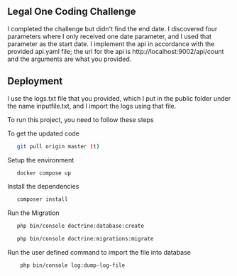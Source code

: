 
## Legal One Coding Challenge


I completed the challenge but didn't  find the end date. I discovered four parameters 
where I only received one date parameter, and I used that parameter as the start date.
I implement the api in accordance with the provided api.yaml file; the url for the 
api is  http://localhost:9002/api/count and the arguments are what you provided.
## Deployment

I use the logs.txt file that you provided, which I put in the public folder under 
the name inputfile.txt, and I import the logs using that file.

To run this project, you need to follow these steps

To get the updated code
```bash
   git pull origin master (t)
```
Setup the environment
```bash
   docker compose up  
```
Install the dependencies

```bash
   composer install 
```

Run the Migration

```bash
   php bin/console doctrine:database:create
```
```bash
   php bin/console doctrine:migrations:migrate
```
 
 Run the user defined command to import the file into database

```bash
    php bin/console log:dump-log-file
```
